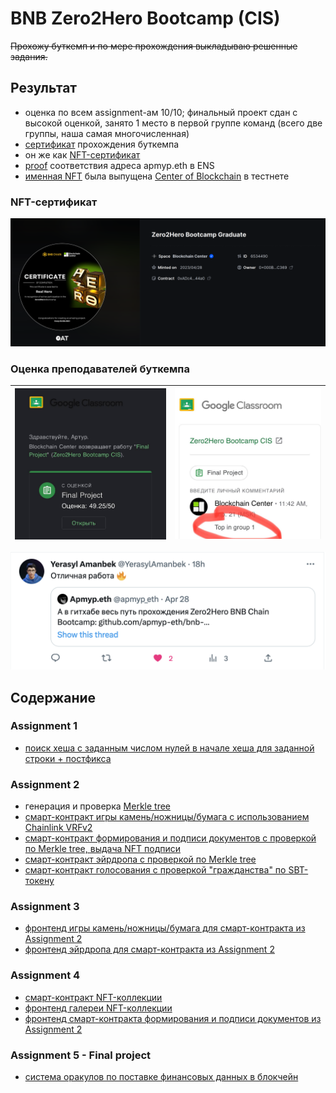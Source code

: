 # BNB Zero2Hero Bootcamp (CIS)

~~Прохожу буткемп и по мере прохождения выкладываю решенные задания.~~

## Результат

* оценка по всем assignment-ам 10/10; финальный проект сдан с высокой оценкой, занято 1 место в первой группе команд (всего две группы, наша самая многочисленная)
* [сертификат](https://galxe.com/nft/6534490/0xADc466855ebe8d1402C5F7e6706Fccc3AEdB44a0) прохождения буткемпа
* он же как [NFT-сертификат](https://bscscan.com/tx/0xc8f5ff601a524691018093301d3a04f975978e889e4e3c1516692c00201a2de8)
* [proof](https://app.ens.domains/apmyp.eth) соответствия адреса apmyp.eth в ENS
* [именная NFT](https://testnet.bscscan.com/token/0x99742f6dabfb0cf35eee9e7ab6d0d6b86e564ece?a=9) была выпущена [Center of Blockchain](https://twitter.com/cofblockchain) в тестнете


### NFT-сертификат

![](images/nft-cert.png)

### Оценка преподавателей буткемпа
| ![](images/score1.jpg) | ![](images/score2.jpg) |
|---|---|

![](images/twitter_yerasyl.png)

## Содержание

### Assignment 1

* [поиск хеша с заданным числом нулей в начале хеша для заданной строки + постфикса](assignment-01/README.md)

### Assignment 2

* генерация и проверка [Merkle tree](assignment-02/merkle-tree/)
* [смарт-контракт игры камень/ножницы/бумага с использованием Chainlink VRFv2](assignment-02/1_RockPaperScissors.sol)
* [смарт-контракт формирования и подписи документов с проверкой по Merkle tree, выдача NFT подписи](assignment-02/2_SignDocument.sol)
* [смарт-контракт эйрдропа с проверкой по Merkle tree](assignment-02/3_Airdrop.sol)
* [смарт-контракт голосования с проверкой "гражданства" по SBT-токену](assignment-02/4_Ballot.sol)

### Assignment 3

* [фронтенд игры камень/ножницы/бумага для смарт-контракта из Assignment 2](assignment-03/1_RockPaperScissors_Frontend/README.md)
* [фронтенд эйрдропа для смарт-контракта из Assignment 2](assignment-03/2_Airdrop_Frontend/README.md)

### Assignment 4

* [смарт-контракт NFT-коллекции](assignment-04/1_NFT-Contract/README.md)
* [фронтенд галереи NFT-коллекции](assignment-04/2_NFT-Gallery/README.md)
* [фронтенд смарт-контракта формирования и подписи документов из Assignment 2](assignment-04/3_SignDocument/frontend/README.md)

### Assignment 5 - Final project

* [система оракулов по поставке финансовых данных в блокчейн](assignment-05_final_project/README.md)
